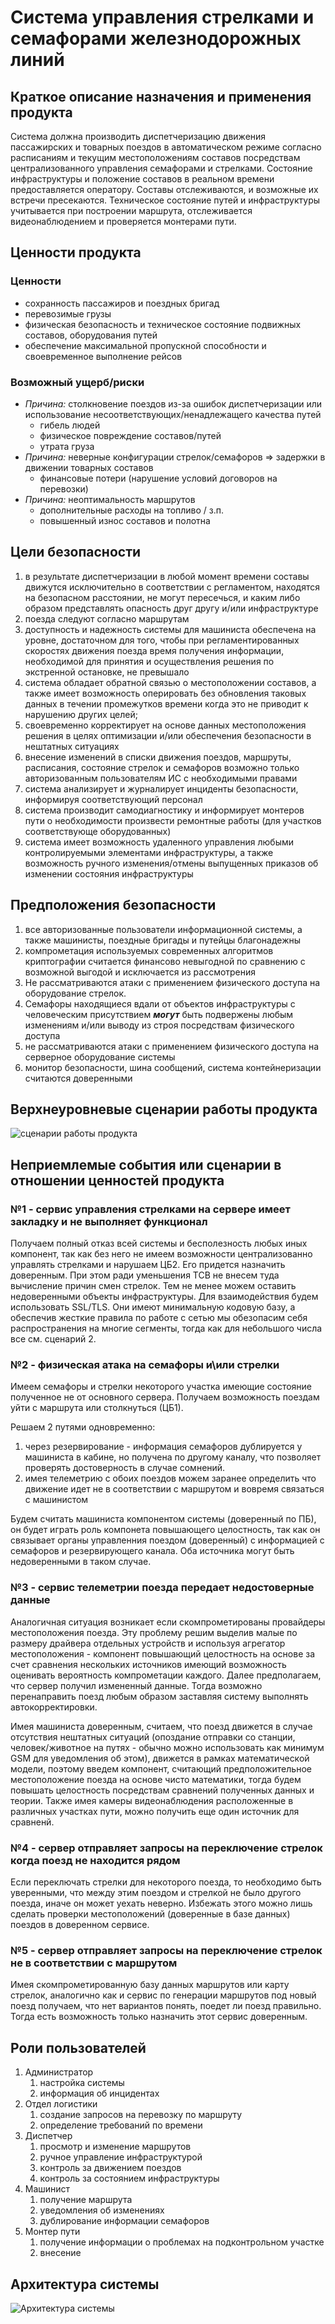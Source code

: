 # Система управления стрелками и семафорами железнодорожных линий

## Краткое описание назначения и применения продукта

Система должна производить диспетчеризацию движения пассажирских и товарных поездов
в автоматическом режиме согласно расписаниям и текущим местоположениям составов
посредствам централизованного управления семафорами и стрелками.
Состояние инфраструктуры и положение составов в реальном времени предоставляется оператору.
Составы отслеживаются, и возможные их встречи пресекаются.
Техническое состояние путей и инфраструктуры учитывается при построении маршрута,
отслеживается видеонаблюдением и проверяется монтерами пути.

## Ценности продукта

### Ценности

- сохранность пассажиров и поездных бригад
- перевозимые грузы
- физическая безопасность и техническое состояние подвижных составов, оборудования путей
- обеспечение максимальной пропускной способности и своевременное выполнение рейсов

### Возможный ущерб/риски

- _Причина:_ столкновение поездов из-за ошибок диспетчеризации или использование несоответствующих/ненадлежащего
  качества путей
    - гибель людей
    - физическое повреждение составов/путей
    - утрата груза
- _Причина:_ неверные конфигурации стрелок/семафоров => задержки в движении товарных составов
    - финансовые потери (нарушение условий договоров на перевозки)
- _Причина:_ неоптимальность маршрутов
    - дополнительные расходы на топливо / з.п.
    - повышенный износ составов и полотна

## Цели безопасности

1. в результате диспетчеризации в любой момент времени составы
   движутся исключительно в соответствии с регламентом, находятся на безопасном расстоянии,
   не могут пересечься, и каким либо образом представлять опасность друг другу и/или инфраструктуре
2. поезда следуют согласно маршрутам
3. доступность и надежность системы для машиниста обеспечена на уровне, достаточном для того,
   чтобы при регламентированных скоростях движения поезда время получения информации,
   необходимой для принятия и осуществления решения по экстренной остановке, не превышало
4. система обладает обратной связью о местоположении составов, а также имеет возможность оперировать
   без обновления таковых данных в течении промежутков времени когда это не приводит к нарушению других целей;
5. своевременно корректирует на основе данных местоположения решения в целях оптимизации и/или обеспечения безопасности
   в нештатных ситуациях
6. внесение изменений в списки движения поездов, маршруты, расписания, состояние стрелок и семафоров
   возможно только авторизованным пользователям ИС с необходимыми правами
7. система анализирует и журналирует инциденты безопасности, информируя соответствующий персонал
8. система производит самодиагностику и информирует монтеров пути о необходимости произвести ремонтные работы (для
   участков соответствующе оборудованных)
9. система имеет возможность удаленного управления любыми контролируемыми элементами инфраструктуры,
   а также возможность ручного изменения/отмены выпущенных приказов об изменении состояния инфраструктуры

## Предположения безопасности

1. все авторизованные пользователи информационной системы, а также машинисты, поездные бригады и путейцы благонадежны
2. компрометация используемых современных алгоритмов криптографии считается финансово невыгодной по сравнению с
   возможной выгодой и исключается из рассмотрения
3. Не рассматриваются атаки с применением физического доступа на оборудование стрелок.
4. Семафоры находящиеся вдали от объектов инфраструктуры с человеческим присутствием
   **_могут_** быть подвержены любым изменениям и/или выводу из строя посредствам физического доступа
5. не рассматриваются атаки с применением физического доступа на серверное оборудование системы
6. монитор безопасности, шина сообщений, система контейнеризации считаются доверенными

## Верхнеуровневые сценарии работы продукта

![сценарии работы продукта](./diagrams/res/normal_scenario.png)

## Неприемлемые события или сценарии в отношении ценностей продукта

### №1 - сервис управления стрелками на сервере имеет закладку и не выполняет функционал

Получаем полный отказ всей системы и бесполезность любых иных компонент,
так как без него не имеем возможности централизованно управлять стрелками и нарушаем ЦБ2.
Его придется назначить доверенным. При этом ради уменьшения TCB не внесем туда вычисление причин смен стрелок.
Тем не менее можем оставить недоверенными объекты инфраструктуры.
Для взаимодействия будем использовать SSL/TLS.
Они имеют минимальную кодовую базу, а обеспечив жесткие правила по работе с сетью мы обезопасим
себя распространения на многие сегменты, тогда как для небольшого числа все см. сценарий 2.

### №2 - физическая атака на семафоры и\или стрелки

Имеем семафоры и стрелки некоторого участка имеющие состояние полученное не от основного сервера.
Получаем возможность поездам уйти с маршрута или столкнуться (ЦБ1).

Решаем 2 путями одновременно:

1. через резервирование - информация семафоров дублируется у машиниста в кабине,
   но получена по другому каналу, что позволяет проверять достоверность в случае сомнений.
2. имея телеметрию с обоих поездов можем заранее определить что движение идет не в соответствии с маршрутом
   и вовремя связаться с машинистом

Будем считать машиниста компонентом системы (доверенный по ПБ),
он будет играть роль компонета повышающего целостность, так как он связывает органы управленния поездом (доверенный)
с информацией с семафоров и резервирующего канала. Оба источника могут быть недоверенными в таком случае.

### №3 - сервис телеметрии поезда передает недостоверные данные

Аналогичная ситуация возникает если скомпрометированы провайдеры местоположения поезда.
Эту проблему решим выделив малые по размеру драйвера отдельных устройств
и используя агрегатор местоположения - компонент повышающий целостность на основе за счет
сравнения нескольких источников имеющий возможность оценивать вероятность компрометации каждого.
Далее предполагаем, что сервер получил измененный данные.
Тогда возможно перенаправить поезд любым образом заставляя систему выполнять автокорректировки.

Имея машиниста доверенным, считаем, что поезд движется в случае отсутствия нештатных ситуаций
(опоздание отправки со станции, человек/животное на путях - обычно можно использовать как минимум GSM для уведомления об
этом),
движется в рамках математической модели, поэтому введем компонент, считающий предположительное местоположение поезда на
основе чисто математики,
тогда будем повышать целостность посредствам сравнений полученных данных и теории.
Также имея камеры видеонаблюдения расположенные в различных участках пути, можно получить еще один источник для
сравненй.

### №4 - сервер отправляет запросы на переключение стрелок когда поезд не находится рядом

Если переключать стрелки для некоторого поезда, то необходимо быть уверенными,
что между этим поездом и стрелкой не было другого поезда, иначе он может уехать неверно.
Избежать этого можно лишь сделать проверки местоположений (доверенные в базе данных) поездов в доверенном сервисе.

### №5 - сервер отправляет запросы на переключение стрелок не в соответствии с маршрутом

Имея скомпрометированную базу данных маршрутов или карту стрелок,
аналогично как и сервис по генерации маршрутов под новый поезд получаем, что нет вариантов понять, поедет ли поезд
правильно.
Тогда есть возможность только назначить этот сервис доверенным.

## Роли пользователей

1. Администратор
    1. настройка системы
    2. информация об инцидентах
2. Отдел логистики
    1. создание запросов на перевозку по маршруту
    2. определение требований по времени
3. Диспетчер
    1. просмотр и изменение маршрутов
    2. ручное управление инфраструктурой
    3. контроль за движением поездов
    4. контроль за состоянием инфраструктуры
4. Машинист
    1. получение маршрута
    2. уведомления об изменениях
    3. дублирование информации семафоров
5. Монтер пути
    1. получение информации о проблемах на подконтрольном участке
    2. внесение

## Архитектура системы

![Архитектура системы](./diagrams/res/DFD.png)

